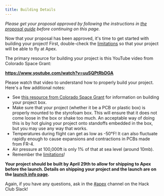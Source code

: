 ```yaml
---
title: Building Details
---
```


_Please get your proposal approved by following the instructions in
[the proposal guide](/resources/proposal) before continuing on this page._

Now that your proposal has been approved, it's time to get started with building
your project! First, double-check the [limitations](/resources/limitations) so
that your project will be able to fly at Apex.

The primary resource for building your project is this YouTube video from
Colorado Space Grant:

**https://www.youtube.com/watch?v=uuSQPtRbDGA**

Please watch that video to understand how to properly build your project. Here's
a few additional notes:

- See
  [this resource from Colorado Space Grant](https://www.colorado.edu/spaceminor/sites/default/files/attached-files/foamcore_.pdf)
  for information on building your project box.
- Make sure that your project (whether it be a PCB or plastic box) is properly
  mounted to the styrofoam box. This will ensure that it does not come loose in
  the box or shake too much. An acceptable way of doing this is by hot gluing
  your project onto standoffs embedded in the box, but you may use any way that
  works.
- Temperatures during flight can get as low as -50°F! It can also fluctuate
  rapidly enough to cause expansions and contractions in PCBs made from FR-4.
- Air pressure at 100,000ft is only 1% of that at sea level (around 10mb).
- Remember the [limitations](/resources/limitations)!

**Your project should be built by April 29th to allow for shipping to Apex
before the launch. Details on shipping your project and the launch are on the
[launch info page](/resources/launch).**

Again, if you have any questions, ask in the
[#apex](https://apexhacks.org/slack-channel) channel on the Hack Club Slack!
